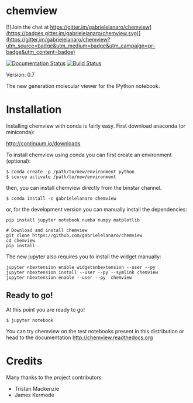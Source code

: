 # chemview

[![Join the chat at https://gitter.im/gabrielelanaro/chemview](https://badges.gitter.im/gabrielelanaro/chemview.svg)](https://gitter.im/gabrielelanaro/chemview?utm_source=badge&utm_medium=badge&utm_campaign=pr-badge&utm_content=badge)

[![Documentation Status](https://readthedocs.org/projects/chemview/badge/?version=latest)](https://readthedocs.org/projects/chemview/?badge=latest)
[![Build Status](https://travis-ci.org/gabrielelanaro/chemview.svg?branch=master)](https://travis-ci.org/gabrielelanaro/chemview)

Version: 0.7

The new generation molecular viewer for the IPython notebook.


# Installation

Installing chemview with conda is fairly easy. First download anaconda (or miniconda):

http://continuum.io/downloads

To install chemview using conda you can first create an environment (optional):

    $ conda create -p /path/to/new/environment python
    $ source activate /path/to/new/environment

then, you can install chemview directly from the binstar channel.

    $ conda install -c gabrielelanaro chemview

or, for the development version you can manually install the dependencies:

    pip install jupyter notebook numba numpy matplotlib

    # Download and install chemview
    git clone https://github.com/gabrielelanaro/chemview
    cd chemview
    pip install .

The new jupyter also requires you to install the widget manually:

    jupyter nbextension enable widgetsnbextension --user --py
    jupyter nbextension install --user --py --symlink chemview
    jupyter nbextension enable --user --py  chemview

## Ready to go!

At this point you are ready to go!

    $ jupyter notebook

You can try chemview on the test notebooks present in this distribution or head to the documentation
http://chemview.readthedocs.org


# Credits

Many thanks to the project contributors:

- Tristan Mackenzie
- James Kermode
